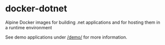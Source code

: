 # docker-dotnet
Alpine Docker images for building .net applications and for hosting them in a runtime environment 

See demo applications under [/demo/](https://github.com/bisand/docker-dotnet/tree/master/demo) for more information.
